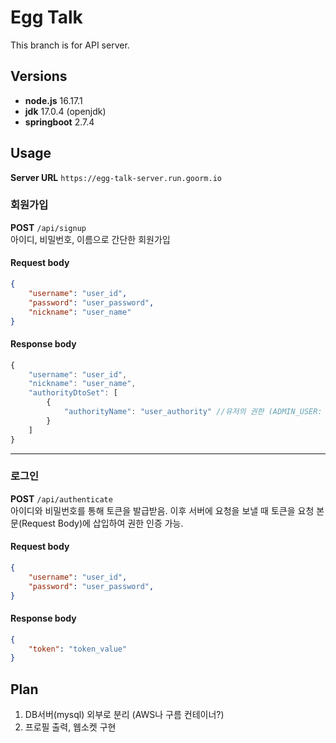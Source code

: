 # Egg Talk
This branch is for API server.

## Versions

- <b>node.js</b> 16.17.1
- <b>jdk</b> 17.0.4 (openjdk)
- <b>springboot</b> 2.7.4

## Usage

<b>Server URL</b> `https://egg-talk-server.run.goorm.io`

### 회원가입 
<b>POST</b> `/api/signup`  
아이디, 비밀번호, 이름으로 간단한 회원가입

#### Request body
```json
{
    "username": "user_id",
    "password": "user_password",
    "nickname": "user_name"
}
```
#### Response body

```javascript
{
    "username": "user_id",
    "nickname": "user_name",
    "authorityDtoSet": [
        {
            "authorityName": "user_authority" //유저의 권한 (ADMIN_USER: 관리자, ROLE_USER: 일반 유저)
        }
    ]
}
```
---

### 로그인
<b>POST</b> `/api/authenticate`  
아이디와 비밀번호를 통해 토큰을 발급받음. 이후 서버에 요청을 보낼 때 토큰을 요청 본문(Request Body)에 삽입하여 권한 인증 가능.
#### Request body
```json
{
    "username": "user_id",
    "password": "user_password",
}
```

#### Response body
```json
{
    "token": "token_value"
}
```

## Plan

1. DB서버(mysql) 외부로 분리 (AWS나 구름 컨테이너?)
2. 프로필 출력, 웹소켓 구현

